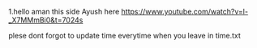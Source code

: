 1.hello aman this side Ayush here 
https://www.youtube.com/watch?v=l-_X7MMmBi0&t=7024s

plese dont forgot to  update time everytime when you leave in time.txt 
